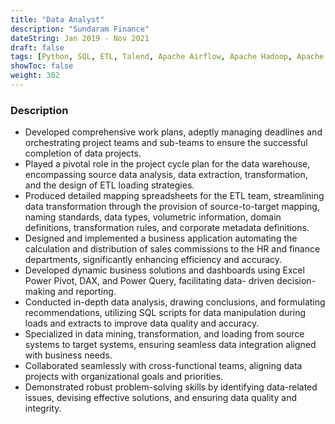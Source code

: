 ```yaml
---
title: "Data Analyst"
description: "Sundaram Finance"
dateString: Jan 2019 - Nov 2021
draft: false
tags: [Python, SQL, ETL, Talend, Apache Airflow, Apache Hadoop, Apache Spark, Amazon Redshift, Google BigQuery,PostgreSQL, MongoDB, NumPy, SciPy, scikit-learn, Matplotlib, Seaborn, Plotly, Tableau, Power BI, Talend, AWS, Git, GitHub, Slack, Microsoft Teams,Markdown]
showToc: false
weight: 302
--- 
```


### Description

- Developed comprehensive work plans, adeptly managing deadlines and orchestrating project teams and sub-teams to ensure the successful completion of data projects.
- Played a pivotal role in the project cycle plan for the data warehouse, encompassing source data analysis, data extraction, transformation, and the design of ETL loading strategies.
- Produced detailed mapping spreadsheets for the ETL team, streamlining data transformation through the provision of source-to-target mapping, naming standards, data types, volumetric information, domain definitions, transformation rules, and corporate metadata definitions.
- Designed and implemented a business application automating the calculation and distribution of sales commissions to the HR and finance departments, significantly enhancing efficiency and accuracy.
- Developed dynamic business solutions and dashboards using Excel Power Pivot, DAX, and Power Query, facilitating data- driven decision-making and reporting.
- Conducted in-depth data analysis, drawing conclusions, and formulating recommendations, utilizing SQL scripts for data manipulation during loads and extracts to improve data quality and accuracy.
- Specialized in data mining, transformation, and loading from source systems to target systems, ensuring seamless data integration aligned with business needs.
- Collaborated seamlessly with cross-functional teams, aligning data projects with organizational goals and priorities.
- Demonstrated robust problem-solving skills by identifying data-related issues, devising effective solutions, and ensuring data quality and integrity.

<!-- - Developed and maintained data pipelines, ensuring the seamless flow of data from source systems to data warehouses for analysis and reporting.
- Implemented ETL processes to clean, transform, and load large datasets, enhancing data quality and making it ready for analysis.
- Conducted exploratory data analysis (EDA) to uncover hidden insights within complex datasets and identify patterns that informed data engineering decisions.
- Collaborated with cross-functional teams to design and optimize data architecture, resulting in more efficient data storage and improved data accessibility for analysis.
- Employed statistical techniques and machine learning models to derive actionable business insights, contributing to data-driven decision-making.
- Designed and created interactive data visualizations and dashboards using tools like Tableau or Power BI to present analytical results effectively.
- Worked on data migration projects, ensuring a smooth transition of data between systems while minimizing downtime and data loss.
- Utilized cloud platforms like AWS to set up scalable and cost-effective data infrastructure, supporting both data engineering and analysis needs.
- Automated routine data engineering tasks, saving time and reducing the risk of errors, allowing for faster data delivery to analysts. -->